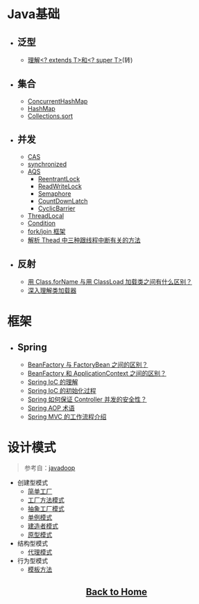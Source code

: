 #   Java基础
-   ## 泛型
    - [理解<? extends T>和<? super T>](../mds/java-base/jb-1.md)(转)

-   ## 集合
    -   [ConcurrentHashMap](../mds/concurrency/c-1.md)
    -   [HashMap](../mds/concurrency/c-2.md)
    -   [Collections.sort](../mds/java-base/jb-2.md)

-   ## 并发
    -   [CAS](../mds/concurrency/c-3.md)
    -   [synchronized](../mds/concurrency/c-4.md)
    -   [AQS](../mds/concurrency/c-5.md)
        -   [ReentrantLock](../mds/concurrency/c-5-1.md)
        -   [ReadWriteLock](../mds/concurrency/c-5-2.md)
        -   [Semaphore](../mds/concurrency/c-5-3.md)
        -   [CountDownLatch](../mds/concurrency/c-5-4.md)
        -   [CyclicBarrier](../mds/concurrency/c-5-5.md)
    -   [ThreadLocal](../mds/concurrency/c-6.md)
    -   [Condition](../mds/concurrency/c-7.md)
    -   [fork/join 框架](../mds/concurrency/c-8.md)
    -   [解析 Thead 中三种跟线程中断有关的方法](../mds/concurrency/c-9.md)

-   ## 反射

    -   [用 Class.forName 与用 ClassLoad 加载类之间有什么区别？](../mds/reflect/reflect-1.md)
    -   [深入理解类加载器](../mds/reflect/reflect-2.md)

#   框架
-   ## Spring
    -   [BeanFactory 与 FactoryBean 之间的区别？](../mds/spring/sp-1.md)
    -   [BeanFactory 和 ApplicationContext 之间的区别？](../mds/spring/sp-2.md) 
    -   [Spring IoC 的理解](../mds/spring/sp-3.md)
    -   [Spring IoC 的初始化过程](../mds/spring/sp-4.md)
    -   [Spring 如何保证 Controller 并发的安全性？](../mds/spring/sp-5.md)
    -   [Spring AOP 术语](https://github.com/jeepchenup/awsome-book-note/blob/master/mds/books/springinaction.md#spring-4-1)
    -   [Spring MVC 的工作流程介绍](../mds/spring/sp-6.md)

#   设计模式

> 参考自：[javadoop](https://javadoop.com/post/design-pattern)

-   创建型模式
    -   [简单工厂](../mds/design-model/ds-create-0.md)
    -   [工厂方法模式](../mds/design-model/ds-create-1.md)
    -   [抽象工厂模式](#user-content-ds-2)
    -   [单例模式](#user-content-ds-3)
    -   [建造者模式](#user-content-ds-4)
    -   [原型模式](#user-content-ds-5)
-   结构型模式
    -   [代理模式](../mds/design-model/ds-structure-0.md)
-   行为型模式
    -   [模板方法](../mds/design-model/ds-behavior-0.md)


<h2 align="center"><a id="backToHome" href="/awsome-book-note">Back to Home</a></h2>